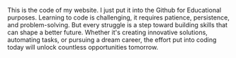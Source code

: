This is the code of my website. I just put it into the Github for Educational purposes.
Learning to code is challenging, it requires patience, persistence, and problem-solving. But every struggle is a step toward building skills that can shape a better future. Whether it's creating innovative solutions, automating tasks, or pursuing a dream career, the effort put into coding today will unlock countless opportunities tomorrow.
